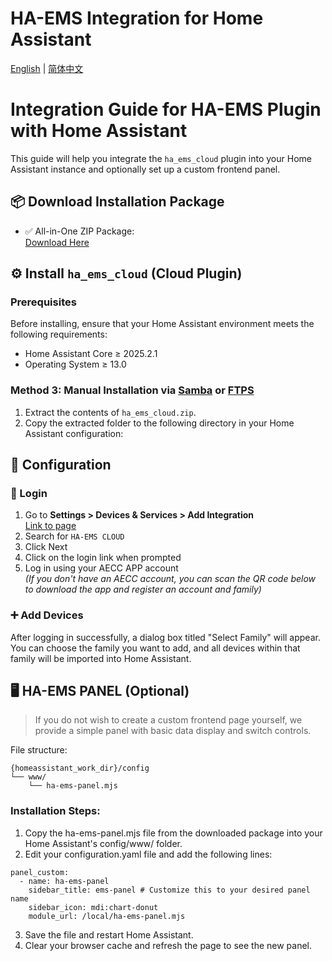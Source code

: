 # HA-EMS Integration for Home Assistant

[English](./README.md) | [简体中文](./README_zh.md)
# Integration Guide for HA-EMS Plugin with Home Assistant

This guide will help you integrate the `ha_ems_cloud` plugin into your Home Assistant instance and optionally set up a custom frontend panel.

## 📦 Download Installation Package

+ ✅ All-in-One ZIP Package:  
[Download Here](https://cdn.shuoxd.com/Aecc/HA/aecc-ha.zip )

## ⚙️ Install `ha_ems_cloud` (Cloud Plugin)

### Prerequisites

Before installing, ensure that your Home Assistant environment meets the following requirements:
+ Home Assistant Core ≥ 2025.2.1  
+ Operating System ≥ 13.0  

### Method 3: Manual Installation via [Samba](https://github.com/home-assistant/addons/tree/master/samba ) or [FTPS](https://github.com/hassio-addons/addon-ftp )

1. Extract the contents of `ha_ems_cloud.zip`.
2. Copy the extracted folder to the following directory in your Home Assistant configuration:


## 🔧 Configuration

### 🔐 Login

1. Go to **Settings > Devices & Services > Add Integration**  
   [Link to page](https://my.home-assistant.io/redirect/brand/?brand=xiaomi_home)
2. Search for `HA-EMS CLOUD`
3. Click Next
4. Click on the login link when prompted
5. Log in using your AECC APP account  
   *(If you don't have an AECC account, you can scan the QR code below to download the app and register an account and family)*

### ➕ Add Devices

After logging in successfully, a dialog box titled "Select Family" will appear. You can choose the family you want to add, and all devices within that family will be imported into Home Assistant.

## 🖥️ HA-EMS PANEL (Optional)

> If you do not wish to create a custom frontend page yourself, we provide a simple panel with basic data display and switch controls.

File structure:
```plain
{homeassistant_work_dir}/config
└── www/
    └── ha-ems-panel.mjs
```
### Installation Steps:
1. Copy the ha-ems-panel.mjs file from the downloaded package into your Home Assistant's config/www/ folder.
2. Edit your configuration.yaml file and add the following lines:
```
panel_custom:
  - name: ha-ems-panel
    sidebar_title: ems-panel # Customize this to your desired panel name
    sidebar_icon: mdi:chart-donut
    module_url: /local/ha-ems-panel.mjs
```
3. Save the file and restart Home Assistant.
4. Clear your browser cache and refresh the page to see the new panel.


